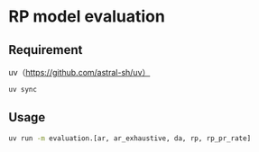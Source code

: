 # RP model evaluation
## Requirement
uv（https://github.com/astral-sh/uv）

```bash
uv sync
```

## Usage
```bash
uv run -m evaluation.[ar, ar_exhaustive, da, rp, rp_pr_rate]
```
